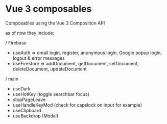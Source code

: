 # Vue 3 composables

Composables using the Vue 3 Composition API

as of now they include:

/ Firebase

- useAuth => email login, register, anonymous login, Google popup login, logout & error messages
- useFirestore => addDocument, getDocument, setDocument, deleteDocument, updateDocument

/ main

- useDark
- useHotKey (toggle searchbar focus)
- stopPageLeave
- useHandleKeyMod (check for capslock on input for example)
- useClipboard
- useBackdrop (Modal)
